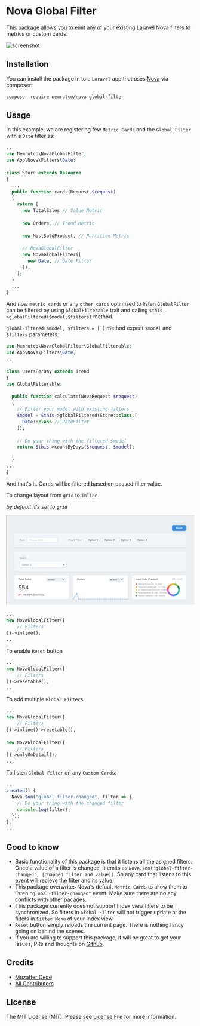 # Nova Global Filter

This package allows you to emit any of your existing Laravel Nova filters to metrics or custom cards.

![screenshot](resources/gifs/nova-global-filter.gif)

## Installation

You can install the package in to a `Laravel` app that uses [Nova](https://nova.laravel.com) via composer:

```bash
composer require nemrutco/nova-global-filter
```

## Usage

In this example, we are registering few `Metric Cards` and the `Global Filter` with a `Date` filter as:

```php
...
use Nemrutco\NovaGlobalFilter;
use App\Nova\Filters\Date;

class Store extends Resource
{
  ...
  public function cards(Request $request)
  {
    return [
      new TotalSales // Value Metric

      new Orders, // Trend Metric

      new MostSoldProduct, // Partition Metric

      // NovaGlobalFilter
      new NovaGlobalFilter([
        new Date, // Date Filter
      ]),
    ];
  }
  ...
}
```

And now `metric cards` or any `other cards` optimized to listen `GlobalFilter` can be filtered by using `GlobalFilterable` trait and calling `$this->globalFiltered($model,$filters)` method.

`globalFiltered($model, $filters = [])` method expect `$model` and `$filters` parameters:

```php
use Nemrutco\NovaGlobalFilter\GlobalFilterable;
use App\Nova\Filters\Date;
...

class UsersPerDay extends Trend
{
use GlobalFilterable;

  public function calculate(NovaRequest $request)
  {
    // Filter your model with existing filters
    $model = $this->globalFiltered(Store::class,[
      Date::class // DateFilter
    ]);

    // Do your thing with the filtered $model
    return $this->countByDays($request, $model);

  }
...
}
```

And that's it. Cards will be filtered based on passed filter value.

To change layout from `grid` to `inline`

*by default it's set to `grid`*

![screenshot](resources/gifs/inline-reset-view.png)

```php
...
new NovaGlobalFilter([
    // Filters
])->inline(),
...
```

To enable `Reset` button
```php
...
new NovaGlobalFilter([
    // Filters
])->resetable(),
...
```

To add multiple `Global Filter`s
```php
...
new NovaGlobalFilter([
    // Filters
])->inline()->resetable(),

new NovaGlobalFilter([
    // Filters
])->onlyOnDetail(),
...
```

To listen `Global Filter` on any `Custom Card`s:

```js
...
created() {
  Nova.$on("global-filter-changed", filter => {
    // Do your thing with the changed filter
    console.log(filter);
  });
},
...
```

## Good to know

- Basic functionality of this package is that it listens all the asigned filters. Once a value of a filter is changed, it emits as `Nova.$on('global-filter-changed', [changed filter and value])`. So any card that listens to this event will recieve the filter and its value.
- This package overwrites Nova's default `Metric Card`s to allow them to listen `"global-filter-changed"` event. Make sure there are no any conflicts with other pacages.
- This package currently does not support Index view filters to be synchronized. So filters in `Global Filter` will not trigger update at the filters in `Filter Menu` of your Index view.
- `Reset` button simply reloads the current page. There is nothing fancy going on behind the scenes.
- If you are willing to support this package, it will be great to get your issues, PRs and thoughts on [Github](https://github.com/nemrutco/).

## Credits

- [Muzaffer Dede](https://github.com/muzafferdede)
- [All Contributors](../../contributors)

## License

The MIT License (MIT). Please see [License File](LICENSE.md) for more information.
